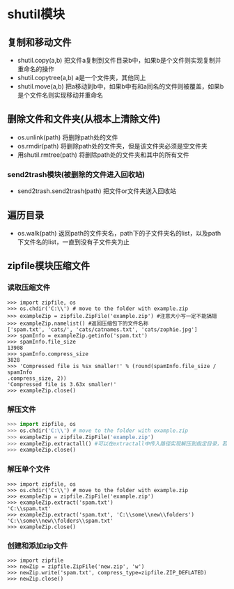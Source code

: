 # shutil模块
## 复制和移动文件
- shutil.copy(a,b) 把文件a复制到文件目录b中，如果b是个文件则实现复制并重命名的操作
- shutil.copytree(a,b) a是一个文件夹，其他同上
- shutil.move(a,b) 把a移动到b中，如果b中有和a同名的文件则被覆盖，如果b是个文件名则实现移动并重命名
  
## 删除文件和文件夹(从根本上清除文件)
- os.unlink(path) 将删除path处的文件
- os.rmdir(path) 将删除path处的文件夹，但是该文件夹必须是空文件夹
- 用shutil.rmtree(path) 将删除path处的文件夹和其中的所有文件
### send2trash模块(被删除的文件进入回收站)
- send2trash.send2trash(path) 把文件or文件夹送入回收站

## 遍历目录
- os.walk(path) 返回path的文件夹名，path下的子文件夹名的list，以及path下文件名的list，一直到没有子文件夹为止

## zipfile模块压缩文件
### 读取压缩文件
```python{.line-numbers}
>>> import zipfile, os
>>> os.chdir('C:\\') # move to the folder with example.zip
>>> exampleZip = zipfile.ZipFile('example.zip') #注意大小写一定不能搞错
>>> exampleZip.namelist() #返回压缩包下的文件名称
['spam.txt', 'cats/', 'cats/catnames.txt', 'cats/zophie.jpg']
>>> spamInfo = exampleZip.getinfo('spam.txt')
>>> spamInfo.file_size
13908
>>> spamInfo.compress_size
3828 
>>> 'Compressed file is %sx smaller!' % (round(spamInfo.file_size / spamInfo
.compress_size, 2))
'Compressed file is 3.63x smaller!'
>>> exampleZip.close()
```
### 解压文件
```python
>>> import zipfile, os
>>> os.chdir('C:\\') # move to the folder with example.zip
>>> exampleZip = zipfile.ZipFile('example.zip') 
>>> exampleZip.extractall() #可以在extractall中传入路径实现解压到指定目录，若该路径不存在则会新建该路径
>>> exampleZip.close()
```
### 解压单个文件
```python{.line-numbers}
>>> import zipfile, os
>>> os.chdir('C:\\') # move to the folder with example.zip
>>> exampleZip = zipfile.ZipFile('example.zip') 
>>> exampleZip.extract('spam.txt')
'C:\\spam.txt'
>>> exampleZip.extract('spam.txt', 'C:\\some\\new\\folders')
'C:\\some\\new\\folders\\spam.txt'
>>> exampleZip.close()
```
### 创建和添加zip文件
```python{.line-numbers}
>>> import zipfile
>>> newZip = zipfile.ZipFile('new.zip', 'w')
>>> newZip.write('spam.txt', compress_type=zipfile.ZIP_DEFLATED)
>>> newZip.close()
```

 

















